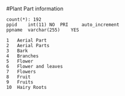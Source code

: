 #Plant Part information
```
count(*): 192
ppid	int(11)	NO	PRI		auto_increment
ppname	varchar(255)	YES			
```
```
1	Aerial Part
2	Aerial Parts
3	Bark
4	Branches
5	Flower
6	Flower and leaves
7	Flowers
8	Fruit
9	Fruits
10	Hairy Roots
```
